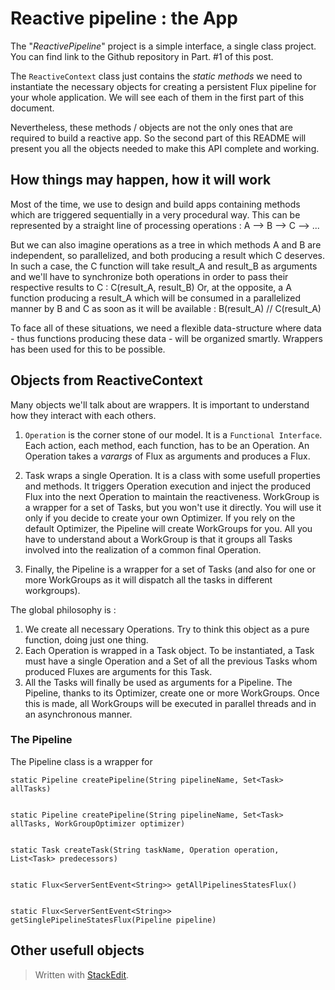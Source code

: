 # Reactive pipeline : the App

The "*ReactivePipeline*" project is a simple interface, a single class project. You can find link to the Github repository in Part. #1 of this post.

The `ReactiveContext` class just contains the *static methods* we need to instantiate the necessary objects for creating a persistent Flux pipeline for your whole application.
We will see each of them in the first part of this document.

Nevertheless, these methods / objects are not the only ones that are required to build a reactive app.
So the second part of this README will present you all the objects needed to make this API complete and working.

## How things may happen, how it will work

Most of the time, we use to design and build apps containing methods which are triggered sequentially in a very procedural way. This can be represented by a straight line of processing operations : A --> B --> C --> ...

But we can also imagine operations as a tree in which methods A and B are independent, so parallelized, and both producing a result which C deserves. In such a case, the C function will take result_A and result_B as arguments and we'll have to synchronize both operations in order to pass their respective results to C : C(result_A, result_B)
Or, at the opposite, a A function producing a result_A which will be consumed in a parallelized manner by B and C as soon as it will be available : B(result_A) // C(result_A)

To face all of these situations, we need a flexible data-structure where data - thus functions producing these data - will be organized smartly. Wrappers has been used for this to be possible.



## Objects from ReactiveContext

Many objects we'll talk about are wrappers. It is important to understand how they interact with each others.

 1. `Operation` is the corner stone of our model. It is a `Functional
    Interface`. Each action, each method, each function, has to be an
    Operation. An Operation takes a *varargs* of Flux as arguments and
    produces a Flux. 
    
 2. Task wraps a single Operation. It is a class with some usefull
    properties and methods. It triggers Operation execution
        and inject the produced Flux into the next Operation to maintain the reactiveness. WorkGroup is a wrapper for a set of Tasks, but you
    won't use it directly. You will use it only if you decide to create
    your own Optimizer. If you rely on the default Optimizer, the
    Pipeline will create WorkGroups for you. All you have to understand
    about a WorkGroup is that it groups all Tasks involved into the
    realization of a common final Operation.

 1. Finally, the Pipeline is a wrapper for a set of Tasks (and also for
    one or more WorkGroups as it will dispatch all the tasks in
    different workgroups).

The global philosophy is :

 1. We create all necessary Operations. Try to think this object as a pure function, doing just one thing.
 2. Each Operation is wrapped in a Task object. To be instantiated, a Task must have a single Operation and a Set of all the previous Tasks whom produced Fluxes are arguments for this Task.
 3. All the Tasks will finally be used as arguments for a Pipeline. The Pipeline, thanks to its Optimizer, create one or more WorkGroups. Once this is made, all WorkGroups will be executed in parallel threads and in an asynchronous manner.

### The Pipeline

The Pipeline class is a wrapper for 

    static Pipeline createPipeline(String pipelineName, Set<Task> allTasks)


    static Pipeline createPipeline(String pipelineName, Set<Task> allTasks, WorkGroupOptimizer optimizer)


    static Task createTask(String taskName, Operation operation, List<Task> predecessors)


    static Flux<ServerSentEvent<String>> getAllPipelinesStatesFlux()


    static Flux<ServerSentEvent<String>> getSinglePipelineStatesFlux(Pipeline pipeline)

## Other usefull objects

> Written with [StackEdit](https://stackedit.io/).
<!--stackedit_data:
eyJoaXN0b3J5IjpbLTIxMDU2MDIwMiwtOTk3NTA1NSw5MDY1OD
M1ODMsLTIwODA0NDMyMTYsNzE0MjQ1MTAxLDIwMTUwMTM2OTQs
NTU0NzMwNTg3LDEwNDkwNjYzMzQsLTU0ODYyMjM3NV19
-->